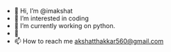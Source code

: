 - 👋 Hi, I’m @imakshat
- 👀 I’m interested in coding
- 🌱 I’m currently working on python.
- 💞
- 📫 How to reach me akshatthakkar560@gmail.com

<!---
imakshat/imakshat is a ✨ special ✨ repository because its `README.md` (this file) appears on your GitHub profile.
You can click the Preview link to take a look at your changes.
--->
